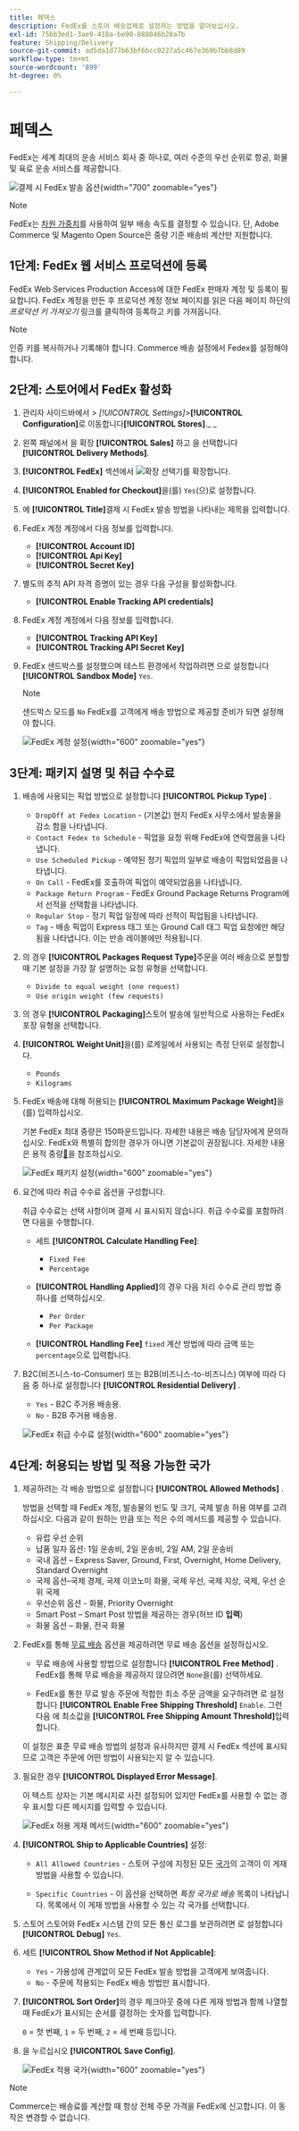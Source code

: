 ```yaml
---
title: 페덱스
description: FedEx를 스토어 배송업체로 설정하는 방법을 알아보십시오.
exl-id: 75bb3ed1-3ae9-418a-be90-888046b28a7b
feature: Shipping/Delivery
source-git-commit: ad5da1d77b63bf6bcc0227a5c467e369b7bb8d89
workflow-type: tm+mt
source-wordcount: '899'
ht-degree: 0%

---
```


# 페덱스

FedEx는 세계 최대의 운송 서비스 회사 중 하나로, 여러 수준의 우선 순위로 항공, 화물 및 육로 운송 서비스를 제공합니다.

![결제 시 FedEx 발송 옵션](./assets/storefront-checkout-shipping-fedex.png){width="700" zoomable="yes"}

>[!NOTE]
>
>FedEx는 [차원 가중치](carriers.md#dimensional-weight)를 사용하여 일부 배송 속도를 결정할 수 있습니다. 단, Adobe Commerce 및 Magento Open Source은 중량 기준 배송비 계산만 지원합니다.

## 1단계: FedEx 웹 서비스 프로덕션에 등록

FedEx Web Services Production Access에 대한 FedEx 판매자 계정 및 등록이 필요합니다. FedEx 계정을 만든 후 프로덕션 계정 정보 페이지를 읽은 다음 페이지 하단의 _프로덕션 키 가져오기_ 링크를 클릭하여 등록하고 키를 가져옵니다.

>[!NOTE]
>
>인증 키를 복사하거나 기록해야 합니다. Commerce 배송 설정에서 Fedex를 설정해야 합니다.

## 2단계: 스토어에서 FedEx 활성화

1. 관리자 사이드바에서 > _[!UICONTROL Settings]_>**[!UICONTROL Configuration]**&#x200B;로 이동합니다&#x200B;**[!UICONTROL Stores]**._ _

1. 왼쪽 패널에서 을 확장 **[!UICONTROL Sales]** 하고 을 선택합니다 **[!UICONTROL Delivery Methods]**.

1. **[!UICONTROL FedEx]** 섹션에서 ![확장 선택기](../assets/icon-display-expand.png)를 확장합니다.

1. **[!UICONTROL Enabled for Checkout]**&#x200B;을(를) `Yes`(으)로 설정합니다.

1. 에 **[!UICONTROL Title]**&#x200B;결제 시 FedEx 발송 방법을 나타내는 제목을 입력합니다.

1. FedEx 계정 계정에서 다음 정보를 입력합니다.

   - **[!UICONTROL Account ID]**
   - **[!UICONTROL Api Key]**
   - **[!UICONTROL Secret Key]**

1. 별도의 추적 API 자격 증명이 있는 경우 다음 구성을 활성화합니다.

   - **[!UICONTROL Enable Tracking API credentials]**

1. FedEx 계정 계정에서 다음 정보를 입력합니다.

   - **[!UICONTROL Tracking API Key]**
   - **[!UICONTROL Tracking API Secret Key]**

1. FedEx 샌드박스를 설정했으며 테스트 환경에서 작업하려면 으로 설정합니다 **[!UICONTROL Sandbox Mode]** `Yes`.

   >[!NOTE]
   >
   >샌드박스 모드를 `No` FedEx를 고객에게 배송 방법으로 제공할 준비가 되면 설정해야 합니다.

   ![FedEx 계정 설정](../configuration-reference/sales/assets/delivery-methods-fedex-account-settings.png){width="600" zoomable="yes"}

## 3단계: 패키지 설명 및 취급 수수료

1. 배송에 사용되는 픽업 방법으로 설정합니다 **[!UICONTROL Pickup Type]** .

   - `DropOff at Fedex Location` - (기본값) 현지 FedEx 사무소에서 발송물을 감소 함을 나타냅니다.
   - `Contact Fedex to Schedule` - 픽업을 요청 위해 FedEx에 연락했음을 나타냅니다.
   - `Use Scheduled Pickup` - 예약된 정기 픽업의 일부로 배송이 픽업되었음을 나타냅니다.
   - `On Call` - FedEx를 호출하여 픽업이 예약되었음을 나타냅니다.
   - `Package Return Program` - FedEx Ground Package Returns Program에서 선적을 선택함을 나타냅니다.
   - `Regular Stop` - 정기 픽업 일정에 따라 선적이 픽업됨을 나타냅니다.
   - `Tag` - 배송 픽업이 Express 태그 또는 Ground Call 태그 픽업 요청에만 해당됨을 나타냅니다. 이는 반송 레이블에만 적용됩니다.

1. 의 경우 **[!UICONTROL Packages Request Type]**&#x200B;주문을 여러 배송으로 분할할 때 기본 설정을 가장 잘 설명하는 요청 유형을 선택합니다.

   - `Divide to equal weight (one request)`
   - `Use origin weight (few requests)`

1. 의 경우 **[!UICONTROL Packaging]**&#x200B;스토어 발송에 일반적으로 사용하는 FedEx 포장 유형을 선택합니다.

1. **[!UICONTROL Weight Unit]**&#x200B;을(를) 로케일에서 사용되는 측정 단위로 설정합니다.

   - `Pounds`
   - `Kilograms`

1. FedEx 배송에 대해 허용되는 **[!UICONTROL Maximum Package Weight]**&#x200B;을(를) 입력하십시오.

   기본 FedEx 최대 중량은 150파운드입니다. 자세한 내용은 배송 담당자에게 문의하십시오. FedEx와 특별히 합의한 경우가 아니면 기본값이 권장됩니다. 자세한 내용은 용적 중량[&#128279;](carriers.md#dimensional-weight)을 참조하십시오.

   ![FedEx 패키지 설정](../configuration-reference/sales/assets/delivery-methods-fedex-packaging.png){width="600" zoomable="yes"}

1. 요건에 따라 취급 수수료 옵션을 구성합니다.

   취급 수수료는 선택 사항이며 결제 시 표시되지 않습니다. 취급 수수료를 포함하려면 다음을 수행합니다.

   - 세트 **[!UICONTROL Calculate Handling Fee]**:

      - `Fixed Fee`
      - `Percentage`

   - **[!UICONTROL Handling Applied]**&#x200B;의 경우 다음 처리 수수료 관리 방법 중 하나를 선택하십시오.

      - `Per Order`
      - `Per Package`

   - **[!UICONTROL Handling Fee]** `fixed` 계산 방법에 따라 금액 또는 `percentage`으로 입력합니다.

1. B2C(비즈니스-to-Consumer) 또는 B2B(비즈니스-to-비즈니스) 여부에 따라 다음 중 하나로 설정합니다 **[!UICONTROL Residential Delivery]** .

   - `Yes` - B2C 주거용 배송용.
   - `No` - B2B 주거용 배송용.

   ![FedEx 취급 수수료 설정](../configuration-reference/sales/assets/delivery-methods-fedex-handling-fee.png){width="600" zoomable="yes"}

## 4단계: 허용되는 방법 및 적용 가능한 국가

1. 제공하려는 각 배송 방법으로 설정합니다 **[!UICONTROL Allowed Methods]** .

   방법을 선택할 때 FedEx 계정, 발송물의 빈도 및 크기, 국제 발송 허용 여부를 고려하십시오. 다음과 같이 원하는 만큼 또는 적은 수의 메서드를 제공할 수 있습니다.

   - 유럽 우선 순위
   - 납품 일자 옵션: 1일 운송비, 2일 운송비, 2일 AM, 2일 운송비
   - 국내 옵션 – Express Saver, Ground, First, Overnight, Home Delivery, Standard Overnight
   - 국제 옵션–국제 경제, 국제 이코노미 화물, 국제 우선, 국제 지상, 국제, 우선 순위 국제
   - 우선순위 옵션 - 화물, Priority Overnight
   - Smart Post – Smart Post 방법을 제공하는 경우(허브 ID **입력**)
   - 화물 옵션 – 화물, 전국 화물

1. FedEx를 통해 [무료 배송](shipping-free.md) 옵션을 제공하려면 무료 배송 옵션을 설정하십시오.

   - 무료 배송에 사용할 방법으로 설정합니다 **[!UICONTROL Free Method]** . FedEx를 통해 무료 배송을 제공하지 않으려면 `None`을(를) 선택하세요.

   - FedEx를 통한 무료 발송 주문에 적합한 최소 주문 금액을 요구하려면 로 설정합니다 **[!UICONTROL Enable Free Shipping Threshold]** `Enable`. 그런 다음 에 최소값을 **[!UICONTROL Free Shipping Amount Threshold]**&#x200B;입력합니다.

   이 설정은 표준 무료 배송 방법의 설정과 유사하지만 결제 시 FedEx 섹션에 표시되므로 고객은 주문에 어떤 방법이 사용되는지 알 수 있습니다.

1. 필요한 경우 **[!UICONTROL Displayed Error Message]**.

   이 텍스트 상자는 기본 메시지로 사전 설정되어 있지만 FedEx를 사용할 수 없는 경우 표시할 다른 메시지를 입력할 수 있습니다.

   ![FedEx 허용 게재 메서드](../configuration-reference/sales/assets/delivery-methods-fedex-delivery-methods.png){width="600" zoomable="yes"}

1. **[!UICONTROL Ship to Applicable Countries]** 설정:

   - `All Allowed Countries` - 스토어 구성에 지정된 모든 [국가](../getting-started/store-details.md#country-options)의 고객이 이 게재 방법을 사용할 수 있습니다.

   - `Specific Countries` - 이 옵션을 선택하면 _특정 국가로 배송_ 목록이 나타납니다. 목록에서 이 게재 방법을 사용할 수 있는 각 국가를 선택합니다.

1. 스토어 스토어와 FedEx 시스템 간의 모든 통신 로그를 보관하려면 로 설정합니다 **[!UICONTROL Debug]** `Yes`.

1. 세트 **[!UICONTROL Show Method if Not Applicable]**:

   - `Yes` - 가용성에 관계없이 모든 FedEx 발송 방법을 고객에게 보여줍니다.
   - `No` - 주문에 적용되는 FedEx 배송 방법만 표시합니다.

1. **[!UICONTROL Sort Order]**&#x200B;의 경우 체크아웃 중에 다른 게재 방법과 함께 나열할 때 FedEx가 표시되는 순서를 결정하는 숫자를 입력합니다.

   `0` = 첫 번째, `1` = 두 번째, `2` = 세 번째 등입니다.

1. 을 누르십시오 **[!UICONTROL Save Config]**.

   ![FedEx 적용 국가](../configuration-reference/sales/assets/delivery-methods-fedex-applicable-countries.png){width="600" zoomable="yes"}

>[!NOTE]
>
>Commerce는 배송료를 계산할 때 항상 전체 주문 가격을 FedEx에 신고합니다. 이 동작은 변경할 수 없습니다.
